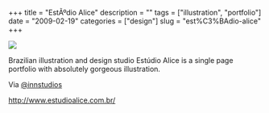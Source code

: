 +++
title = "Est&Atilde;&ordm;dio Alice"
description = ""
tags = ["illustration", "portfolio"]
date = "2009-02-19"
categories = ["design"]
slug = "est%C3%BAdio-alice"
+++


 

  <div id="screens-thumbs" class="clearfix">
    <div class="txt-center" id="design-submission"><a href="http://www.estudioalice.com.br/"><img id='bluga-thumbnail-1506' class='bluga-thumbnail large' src='//konigi.com/media/bluga/
wt499dd862633b8.jpg'/></a></div>  
  </div>   
<p>Brazilian illustration and design studio Estúdio Alice is a single page portfolio with absolutely gorgeous illustration. </p>
<p>Via <a href="http://twitter.com/innstudios/status/1228260443">@innstudios</a></p>
<p><a href="http://www.estudioalice.com.br/">http://www.estudioalice.com.br/</a></p>





